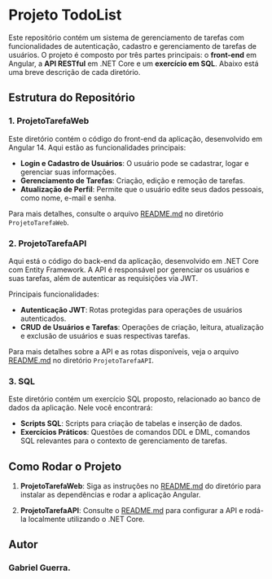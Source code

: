 # Projeto TodoList

Este repositório contém um sistema de gerenciamento de tarefas com funcionalidades de autenticação, cadastro e gerenciamento de tarefas de usuários. O projeto é composto por três partes principais: o **front-end** em Angular, a **API RESTful** em .NET Core e um **exercício em SQL**. Abaixo está uma breve descrição de cada diretório.

## Estrutura do Repositório

### 1. **ProjetoTarefaWeb**
Este diretório contém o código do front-end da aplicação, desenvolvido em Angular 14. Aqui estão as funcionalidades principais:

- **Login e Cadastro de Usuários**: O usuário pode se cadastrar, logar e gerenciar suas informações.
- **Gerenciamento de Tarefas**: Criação, edição e remoção de tarefas.
- **Atualização de Perfil**: Permite que o usuário edite seus dados pessoais, como nome, e-mail e senha.
  
Para mais detalhes, consulte o arquivo [README.md](ProjetoTarefaWeb/README.md) no diretório `ProjetoTarefaWeb`.

### 2. **ProjetoTarefaAPI**
Aqui está o código do back-end da aplicação, desenvolvido em .NET Core com Entity Framework. A API é responsável por gerenciar os usuários e suas tarefas, além de autenticar as requisições via JWT.

Principais funcionalidades:

- **Autenticação JWT**: Rotas protegidas para operações de usuários autenticados.
- **CRUD de Usuários e Tarefas**: Operações de criação, leitura, atualização e exclusão de usuários e suas respectivas tarefas.

Para mais detalhes sobre a API e as rotas disponíveis, veja o arquivo [README.md](ProjetoTarefaAPI/README.md) no diretório `ProjetoTarefaAPI`.

### 3. **SQL**
Este diretório contém um exercício SQL proposto, relacionado ao banco de dados da aplicação. Nele você encontrará:

- **Scripts SQL**: Scripts para criação de tabelas e inserção de dados.
- **Exercícios Práticos**: Questões de comandos DDL e DML, comandos SQL relevantes para o contexto de gerenciamento de tarefas.

## Como Rodar o Projeto

1. **ProjetoTarefaWeb**: Siga as instruções no [README.md](ProjetoTarefaWeb/README.md) do diretório para instalar as dependências e rodar a aplicação Angular.
   
2. **ProjetoTarefaAPI**: Consulte o [README.md](ProjetoTarefaAPI/README.md) para configurar a API e rodá-la localmente utilizando o .NET Core.


## Autor

### Gabriel Guerra.
